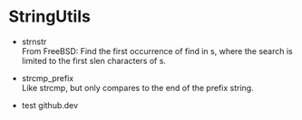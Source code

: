# StringUtils

- strnstr  
  From FreeBSD: Find the first occurrence of find in s, where the search is limited to the first slen characters of s.
  
- strcmp_prefix  
  Like strcmp, but only compares to the end of the prefix string.

- test github.dev